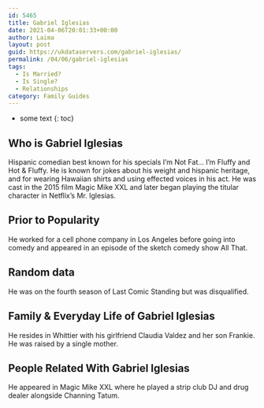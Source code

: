 ```yaml
---
id: 5465
title: Gabriel Iglesias
date: 2021-04-06T20:01:33+00:00
author: Laima
layout: post
guid: https://ukdataservers.com/gabriel-iglesias/
permalink: /04/06/gabriel-iglesias
tags:
  - Is Married?
  - Is Single?
  - Relationships
category: Family Guides
---
```


* some text
{: toc}


## Who is Gabriel Iglesias
                  
                  
                  
Hispanic comedian best known for his specials I&#8217;m Not Fat&#8230; I&#8217;m Fluffy and Hot & Fluffy. He is known for jokes about his weight and hispanic heritage, and for wearing Hawaiian shirts and using effected voices in his act. He was cast in the 2015 film Magic Mike XXL and later began playing the titular character in Netflix&#8217;s Mr. Iglesias. 
                  
              
            
              
            
                
                
                
## Prior to Popularity
                  
                  
                  
He worked for a cell phone company in Los Angeles before going into comedy and appeared in an episode of the sketch comedy show All That. 
                  
              
            
              
            
                
                
                
## Random data
                  
                  
                  
He was on the fourth season of Last Comic Standing but was disqualified. 
                  
              
            
              
            
                
                
                
## Family & Everyday Life of Gabriel Iglesias
                  
                  
                  
He resides in Whittier with his girlfriend Claudia Valdez and her son Frankie. He was raised by a single mother. 
                  
              
            
              
            
                
                
                
## People Related With Gabriel Iglesias
                  
                  
                  
He appeared in Magic Mike XXL where he played a strip club DJ and drug dealer alongside Channing Tatum. 
                  
              
            
              
            
                
              
            
              
              
            
            
              
            
          
          
          